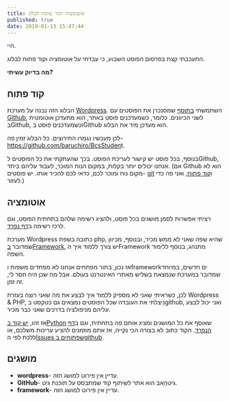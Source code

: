 ```yaml
---
title: אוטומציה וקוד פתוח לבלוג
published: true
date: 2019-01-13 15:47:44
---
```

<!-- wp:paragraph -->
<p>היי.</p>
<!-- /wp:paragraph -->
<!-- wp:paragraph -->
<p>התעכבתי קצת בפרסום הפוסט השבוע, כי עבדתי על אוטומציה וקוד פתוח לבלוג.</p>
<!-- /wp:paragraph -->
<!-- wp:paragraph -->
<p><strong>מה בדיוק עשיתי?</strong></p>
<!-- /wp:paragraph -->
<!-- wp:heading -->
<h2>קוד פתוח</h2>
<!-- /wp:heading -->
<!-- wp:paragraph -->
<p>הבלוג הזה נבנה על מערכת <a href="#1117_wordpress" term="wordpress">Wordpress</a>. השתמשתי <a aria-label="בתוסף (opens in a new tab)" href="https://github.com/mAAdhaTTah/wordpress-github-sync" rel="noreferrer noopener" target="_blank">בתוסף</a> שמסנכרן את הפוסטים עם <a href="#1117_github" term="github">Github</a>, לשני הכיוונים. כלומר, כשמעדכנים פוסט באתר, הוא מתעדכן אוטומטית בGithub, וכשמעדכנים פוסט בGithub הוא מעדכן מיד את הבלוג.</p>
<!-- /wp:paragraph -->
<!-- wp:paragraph -->
<p>לכן מעכשיו נגמרו התירוצים. כל הבלוג זמין פה- <a aria-label="https://github.com/baruchiro/BcsStuden (opens in a new tab)" href="https://github.com/baruchiro/BcsStudent" rel="noreferrer noopener" target="_blank">https://github.com/baruchiro/BcsStuden</a><a href="https://github.com/baruchiro/BcsStudent"></a>t.</p>
<!-- /wp:paragraph -->
<!-- wp:paragraph -->
<p>בנוסף, בכל פוסט יש קישור לעריכת הפוסט. בכך שהעתקתי את כל הפוסטים לGithub, אנחנו יכולים יותר בקלות, במקום הנוח המוכר, לעבוד עליהם ביחד. (אם Github הוא לא מקום נוח ומוכר לכם, כדאי לכם להכיר אותו. יש פוסטים- <a aria-label="git (opens in a new tab)" href="https://www.bcsstudent.com/git/" rel="noreferrer noopener" target="_blank">git</a> ו<a aria-label="קוד פתוח (opens in a new tab)" href="https://www.bcsstudent.com/open-source/" rel="noreferrer noopener" target="_blank">קוד פתוח</a>, ואני פה כדי לעזור.)</p>
<!-- /wp:paragraph -->
<!-- wp:heading -->
<h2>אוטומציה</h2>
<!-- /wp:heading -->
<!-- wp:paragraph -->
<p>רציתי אפשרות לסמן מושגים בכל פוסט, ולהציג רשימה שלהם בתחתית הפוסט, וגם לרכז רשימה ב<a href="https://www.bcsstudent.com/terms/">דף נפרד</a>.</p>
<!-- /wp:paragraph -->
<!-- wp:paragraph -->
<p>מערכת Wordpress כתובה בשפת php, שהיא שפה שאני לא ממש מכיר, ובנוסף, מכיוון שמדובר <a href="#1117_framework" term="framework">בFramework</a>, יש צורך ללמוד איך הFramework מתנהג, בנוסף ללימוד השפה.</p>
<!-- /wp:paragraph -->
<!-- wp:paragraph -->
<p>אז נכון, בתור מפתחים אנחנו לא מפחדים משפות וframeworkים חדשים, במיוחד שמדובר במערכת שנמצאת בשליש מאתרי האינטרנט בעולם. אבל מה שכן היה חסר לי, זה זמן.</p>
<!-- /wp:paragraph -->
<!-- wp:paragraph -->
<p>לכן, כשראיתי שאני לא מספיק ללמוד איך לבצע את מה שאני רוצה בעזרת Wordpress &amp; PHP, ניצלתי את העובדה שכל הפוסטים נמצאים גם כטקסט בgithub, ואני יכול לבצע עליהם מניפולציה בדרכים שאני כבר מכיר.</p>
<!-- /wp:paragraph -->
<!-- wp:paragraph -->
<p>אז זהו, <a aria-label="יש קוד בPython (opens in a new tab)" href="https://github.com/baruchiro/BcsStudent/tree/master/generator" rel="noreferrer noopener" target="_blank">יש קוד בPython</a> שאוסף את כל המושגים ומציג אותם פה בתחתית, וגם ב<a aria-label="דף הנפרד (opens in a new tab)" href="https://www.bcsstudent.com/terms/" rel="noreferrer noopener" target="_blank">דף הנפרד</a>. הקוד כתוב לא בצורה הכי נקייה, אז אתם מוזמנים להציע עריכות משלכם, או ללכת לפי ה<a aria-label="Issues שפתוחים בgithub (opens in a new tab)" href="https://github.com/baruchiro/BcsStudent/issues" rel="noreferrer noopener" target="_blank">Issues שפתוחים בgithub</a>.</p>
<!-- /wp:paragraph --><div class="terms_div">
<!-- wp:heading -->
<h2 class="terms_title">מושגים</h2>
<!-- /wp:heading -->
<!-- wp:list -->
<ul class="terms_list"><li id="1117_wordpress" term="wordpress"><strong>wordpress</strong>- עדיין אין פירוט למושג הזה.</li><li id="1117_github" term="github"><strong>GitHub</strong>- גִיטהָאבּ הוא אתר לשיתוף קוד שמתבסס על תוכנת גיט.</li><li id="1117_framework" term="framework"><strong>framework</strong>- עדיין אין פירוט למושג הזה.</li></ul>
<!-- /wp:list -->
</div>